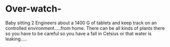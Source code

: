 # Over-watch-
Baby sitting 2 Engineers about a 1400 G of tablets and keep track on an controlled environment.....from home. There can be all kinds of plants there so you have to be careful so you have a fall in Celsius or that water is leaking..... 

